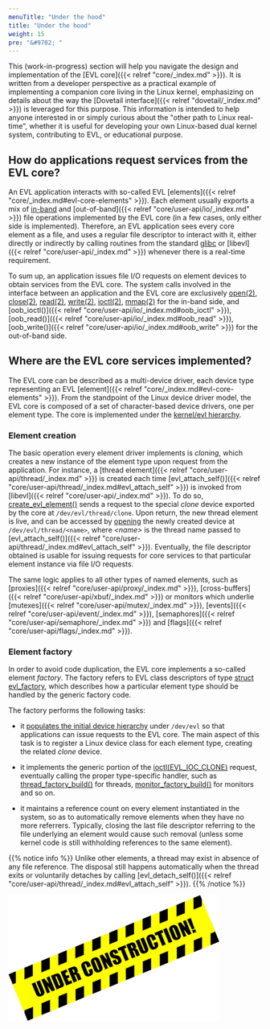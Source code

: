 ```yaml
---
menuTitle: "Under the hood"
title: "Under the hood"
weight: 15
pre: "&#9702; "
---
```


This (work-in-progress) section will help you navigate the design and
implementation of the [EVL core]({{< relref "core/_index.md" >}}). It
is written from a developer perspective as a practical example of
implementing a companion core living in the Linux kernel, emphasizing
on details about the way the [Dovetail interface]({{< relref
"dovetail/_index.md" >}}) is leveraged for this purpose. This
information is intended to help anyone interested in or simply curious
about the "other path to Linux real-time", whether it is useful for
developing your own Linux-based dual kernel system, contributing to
EVL, or educational purpose.

## How do applications request services from the EVL core?

An EVL application interacts with so-called EVL [elements]({{< relref
"core/_index.md#evl-core-elements" >}}). Each element usually exports
a mix of [in-band](http://man7.org/linux/man-pages/man2/ioctl.2.html)
and [out-of-band]({{< relref "core/user-api/io/_index.md" >}}) file
operations implemented by the EVL core (in a few cases, only either
side is implemented). Therefore, an EVL application sees every core
element as a file, and uses a regular file descriptor to interact with
it, either directly or indirectly by calling routines from the
standard [glibc](https://www.gnu.org/software/libc/) or [libevl]({{<
relref "core/user-api/_index.md" >}}) whenever there is a real-time
requirement.

To sum up, an application issues file I/O requests on element devices
to obtain services from the EVL core. The system calls involved in the
interface between an application and the EVL core are exclusively
[open(2)](http://man7.org/linux/man-pages/man2/open.2.html),
[close(2)](http://man7.org/linux/man-pages/man2/close.2.html),
[read(2)](http://man7.org/linux/man-pages/man2/read.2.html),
[write(2)](http://man7.org/linux/man-pages/man2/write.2.html),
[ioctl(2)](http://man7.org/linux/man-pages/man2/ioctl.2.html),
[mmap(2)](http://man7.org/linux/man-pages/man2/mmap.2.html) for the
in-band side, and [oob_ioctl()]({{< relref
"core/user-api/io/_index.md#oob_ioctl" >}}), [oob_read()]({{< relref
"core/user-api/io/_index.md#oob_read" >}}), [oob_write()]({{< relref
"core/user-api/io/_index.md#oob_write" >}}) for the out-of-band side.

## Where are the EVL core services implemented?

The EVL core can be described as a multi-device driver, each device
type representing an EVL [element]({{< relref
"core/_index.md#evl-core-elements" >}}). From the standpoint of the
Linux device driver model, the EVL core is composed of a set of
character-based device drivers, one per element type. The core is
implemented under the [kernel/evl
hierarchy](https://git.evlproject.org/linux-evl.git/tree/kernel/evl?h=evl/master).

### Element creation

The basic operation every element driver implements is _cloning_,
which creates a new instance of the element type upon request from the
application. For instance, a [thread element]({{< relref
"core/user-api/thread/_index.md" >}}) is created each time
[evl_attach_self()]({{< relref
"core/user-api/thread/_index.md#evl_attach_self" >}}) is invoked from
[libevl]({{< relref "core/user-api/_index.md" >}}). To do so,
[create_evl_element()](https://git.evlproject.org/libevl.git/tree/lib/internal.c)
sends a request to the special _clone_ device exported by the core at
`/dev/evl/thread/clone`. Upon return, the new thread element is live,
and can be accessed by
[opening](http://man7.org/linux/man-pages/man2/open.2.html) the newly
created device at `/dev/evl/thread/<name>`, where _\<name\>_ is the
thread name passed to [evl_attach_self()]({{< relref
"core/user-api/thread/_index.md#evl_attach_self" >}}). Eventually, the
file descriptor obtained is usable for issuing requests for core
services to that particular element instance via file I/O requests.

The same logic applies to all other types of named elements, such as
[proxies]({{< relref "core/user-api/proxy/_index.md" >}}),
[cross-buffers]({{< relref "core/user-api/xbuf/_index.md" >}}) or
monitors which underlie [mutexes]({{< relref
"core/user-api/mutex/_index.md" >}}), [events]({{< relref
"core/user-api/event/_index.md" >}}), [semaphores]({{< relref
"core/user-api/semaphore/_index.md" >}}) and [flags]({{< relref
"core/user-api/flags/_index.md" >}}).

### Element factory

In order to avoid code duplication, the EVL core implements a
so-called element _factory_. The factory refers to EVL class
descriptors of type [struct
evl_factory](https://git.evlproject.org/linux-evl.git/tree/include/evl/factory.h?h=evl/master),
which describes how a particular element type should be handled by the
generic factory code.

The factory performs the following tasks:

- it [populates the initial device
  hierarchy](https://git.evlproject.org/linux-evl.git/tree/kernel/evl/factory.c?h=evl/master)
  under `/dev/evl` so that applications can issue requests to the EVL
  core. The main aspect of this task is to register a Linux device
  class for each element type, creating the related _clone_ device.

- it implements the generic portion of the
  [ioctl(EVL_IOC_CLONE)](http://man7.org/linux/man-pages/man2/ioctl.2.html)
  request, eventually calling the proper type-specific handler, such
  as
  [thread_factory_build()](https://git.evlproject.org/linux-evl.git/tree/kernel/evl/thread.c?h=evl/master)
  for threads,
  [monitor_factory_build()](https://git.evlproject.org/linux-evl.git/tree/kernel/evl/monitor.c?h=evl/master)
  for monitors and so on.

- it maintains a reference count on every element instantiated in the
  system, so as to automatically remove elements when they have no
  more referrers. Typically, closing the last file descriptor
  referring to the file underlying an element would cause such removal
  (unless some kernel code is still withholding references to the same
  element).

{{% notice info %}}
Unlike other elements, a thread may exist in absence of any file
reference. The disposal still happens automatically when the thread
exits or voluntarily detaches by calling [evl_detach_self()]({{< relref
"core/user-api/thread/_index.md#evl_attach_self" >}}).
{{% /notice %}}

![Alt text](/images/wip.png "To be continued")
